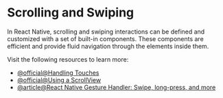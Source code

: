 # Scrolling and Swiping

In React Native, scrolling and swiping interactions can be defined and customized with a set of built-in components. These components are efficient and provide fluid navigation through the elements inside them.

Visit the following resources to learn more:

- [@official@Handling Touches](https://reactnative.dev/docs/handling-touches)
- [@official@Using a ScrollView](https://reactnative.dev/docs/using-a-scrollview)
- [@article@React Native Gesture Handler: Swipe, long-press, and more](https://blog.logrocket.com/react-native-gesture-handler-tutorial-examples/)